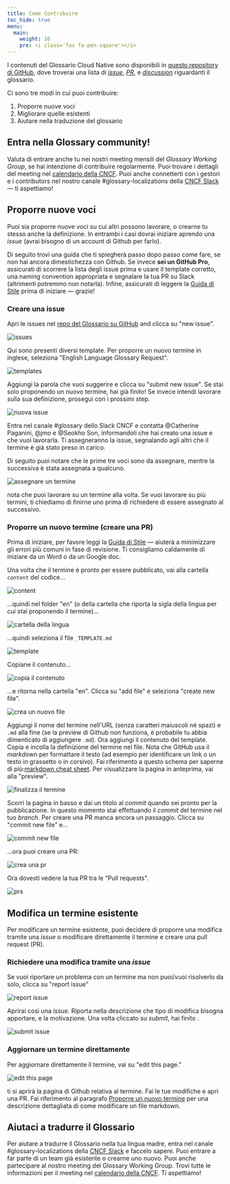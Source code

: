 ```yaml
---
title: Come Contribuire
toc_hide: true
menu:
  main:
    weight: 10
    pre: <i class='fas fa-pen-square'></i>
---
```


I contenuti del Glossario Cloud Native sono disponibili in [questo repository di GitHub](https://github.com/cncf/glossary), dove troverai una lista di [_issue_](https://github.com/cncf/glossary/issues), [_PR_](https://github.com/cncf/glossary/pulls), e [_discussion_](https://github.com/cncf/glossary/discussions) riguardanti il glossario. 

Ci sono tre modi in cui puoi contribuire:

1) Proporre nuove voci
2) Migliorare quelle esistenti
3) Aiutare nella traduzione del glossario

## Entra nella Glossary community! 
Valuta di entrare anche tu nei nostri meeting mensili del _Glossary Working Group_, se hai intenzione di contribuire regolarmente. Puoi trovare i dettagli del meeting nel [calendario della CNCF](https://www.cncf.io/calendar/). Puoi anche connetterti con i gestori e i contributors nel nostro canale #glossary-localizations della [CNCF Slack](https://cloud-native.slack.com/) — ti aspettiamo! 

## Proporre nuove voci
Puoi sia proporre nuove voci su cui altri possono lavorare, o crearne tu stesso anche la definizione. In entrambi i casi dovrai iniziare aprendo una _issue_ (avrai bisogno di un account di Github per farlo).

Di seguito trovi una guida che ti spiegherà passo dopo passo come fare, se non hai ancora dimestichezza con Github. Se invece **sei un GitHub Pro**, assicurati di scorrere la lista degli issue prima e usare il template corretto, una naming convention appropriata e segnalare la tua PR su Slack (altrimenti potremmo non notarla). Infine, assicurati di leggere la [Guida di Stile](/it/style-guide/) prima di iniziare — grazie! 

### Creare una issue
Apri le issues nel [repo del Glossario su GitHub](https://github.com/cncf/glossary/issues) and clicca su "new issue".

![issues](/images/how-to/howto-01.png)

Qui sono presenti diversi template. Per proporre un nuovo termine in inglese, seleziona "English Language Glossary Request". 

![templates](/images/how-to/howto-02.png)

Aggiungi la parola che vuoi suggerire e clicca su "submit new issue". Se stai solo proponendo un nuovo termine, hai già finito! Se invece intendi lavorare sulla sua definizione, prosegui con i prossimi step.

![nuova issue](/images/how-to/howto-03.png)

Entra nel canale #glossary dello Slack CNCF e contatta @Catherine Paganini, @jmo e @Seokho Son, informandoli che hai creato una issue e che vuoi lavorarla. Ti assegneranno la issue, segnalando agli altri che il termine è già stato preso in carico.

Di seguito puoi notare che le prime tre voci sono da assegnare, mentre la successiva è stata assegnata a qualcuno.

![assegnare un termine](/images/how-to/howto-04.png)

nota che puoi lavorare su un termine alla volta. Se vuoi lavorare su più termini, ti chiediamo di finirne uno prima di richiedere di essere assegnato al successivo.

### Proporre un nuovo termine (creare una PR)

Prima di iniziare, per favore leggi la [Guida di Stile](/it/style-guide/) — aiuterà a minimizzare gli errori più comuni in fase di revisione. Ti consigliamo caldamente di iniziare da un Word o da un Google doc. 

Una volta che il termine è pronto per essere pubblicato, vai alla cartella `content` del codice…

![content](/images/how-to/howto-05.png)

…quindi nel folder "en" (o della cartella che riporta la sigla della lingua per cui stai proponendo il termine)…

![cartella della lingua](/images/how-to/howto-06.png)

…quindi seleziona il file `_TEMPLATE.md`

![template](/images/how-to/howto-07.png)

Copiane il contenuto…

![copia il contenuto](/images/how-to/howto-08.png)

…e ritorna nella cartella "en". Clicca su "add file" e seleziona "create new file".

![crea un nuovo file](/images/how-to/howto-09.png)

Aggiungi il nome del termine nell'URL (senza caratteri maiuscoli né spazi) e `.md` alla fine (se la preview di Github non funziona, è probabile tu abbia dimenticato di aggiungere `.md`). Ora aggiungi il contenuto del template. Copia e incolla la definizione del termine nel file. 
Nota che GitHub usa il _markdown_ per formattare il testo (ad esempio per identificare un link o un testo in grassetto o in corsivo). Fai riferimento a questo schema per saperne di più:[markdown cheat sheet](https://www.markdownguide.org/cheat-sheet/). Per visualizzare la pagina in anteprima, vai alla "preview".

![finalizza il termine](/images/how-to/howto-10.png)

Scorri la pagina in basso e dai un titolo al _commit_ quando sei pronto per la pubblicazione. In questo momento stai effettuando il _commit_ del termine nel tuo _branch_. Per creare una PR manca ancora un passaggio. Clicca su "commit new file" e…

![commit new file](/images/how-to/howto-11.png)

…ora puoi creare una PR:

![crea una pr](/images/how-to/howto-12.png)

Ora dovesti vedere la tua PR tra le "Pull requests".

![prs](/images/how-to/howto-13.png)

## Modifica un termine esistente
Per modificare un termine esistente, puoi decidere di proporre una modifica tramite una _issue_ o modificare direttamente il termine e creare una pull request (PR).

### Richiedere una modifica tramite una _issue_
Se vuoi riportare un problema con un termine ma non puoi/vuoi risolverlo da solo, clicca su "report issue"

![report issue](/images/how-to/howto-14.png)

Aprirai così una _issue_. Riporta nella descrizione che tipo di modifica bisogna apportare, e la motivazione. Una volta cliccato su _submit_, hai finito . 

![submit issue](/images/how-to/howto-15.png)

### Aggiornare un termine direttamente
Per aggiornare direttamente il termine, vai su "edit this page." 

![edit this page](/images/how-to/howto-16.png)

ti si aprirà la pagina di Github relativa al termine. Fai le tue modifiche e apri una PR. Fai riferimento al paragrafo [Proporre un nuovo termine](#proporre-un-nuovo-termine-creare-una-pr) per una descrizione dettagliata di come modificare un file markdown.

## Aiutaci a tradurre il Glossario
Per aiutare a tradurre il Glossario nella tua lingua madre, entra nel canale #glossary-localizations della [CNCF Slack](https://cloud-native.slack.com/) e faccelo sapere. Puoi entrare a far parte di un team già esistente o crearne uno nuovo. Puoi anche partecipare al nostro meeting del Glossary Working Group. Trovi tutte le informazioni per il meeting nel [calendario della CNCF](https://www.cncf.io/calendar/). Ti aspettiamo!




